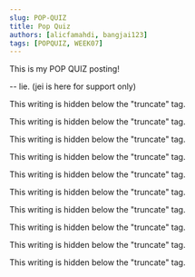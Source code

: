 ```yaml
---
slug: POP-QUIZ
title: Pop Quiz
authors: [alicfamahdi, bangjai123] 
tags: [POPQUIZ, WEEK07]
---
```


This is my POP QUIZ posting!

-- lie. (jei is here for support only)

<!--truncate-->

This writing is hidden below the "truncate" tag.

This writing is hidden below the "truncate" tag.

This writing is hidden below the "truncate" tag.

This writing is hidden below the "truncate" tag.

This writing is hidden below the "truncate" tag.

This writing is hidden below the "truncate" tag.

This writing is hidden below the "truncate" tag.

This writing is hidden below the "truncate" tag.

This writing is hidden below the "truncate" tag.

This writing is hidden below the "truncate" tag.

